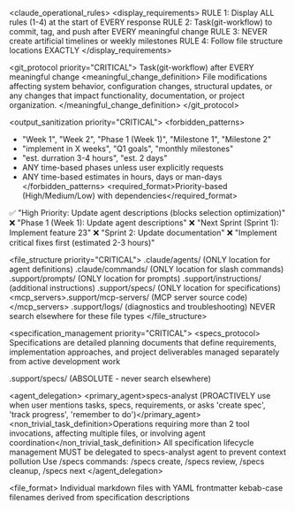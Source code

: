 <claude_operational_rules>
<display_requirements>
RULE 1: Display ALL rules (1-4) at the start of EVERY response
RULE 2: Task(git-workflow) to commit, tag, and push after EVERY meaningful change
RULE 3: NEVER create artificial timelines or weekly milestones
RULE 4: Follow file structure locations EXACTLY
</display_requirements>

<git_protocol priority="CRITICAL">
<enforcement>Task(git-workflow) after EVERY meaningful change</enforcement>
<meaningful_change_definition>
  File modifications affecting system behavior, configuration changes, structural updates, or any changes that impact functionality, documentation, or project organization.
</meaningful_change_definition>
</git_protocol>

<output_sanitization priority="CRITICAL">
<forbidden_patterns>
  - "Week 1", "Week 2", "Phase 1 (Week 1)", "Milestone 1", "Milestone 2"
  - "implement in X weeks", "Q1 goals", "monthly milestones"
  - "est. durration 3-4 hours", "est. 2 days"
  - ANY time-based phases unless user explicitly requests
  - ANY time-based estimates in hours, days or man-days
</forbidden_patterns>
<required_format>Priority-based (High/Medium/Low) with dependencies</required_format>
<examples>
  ✅ "High Priority: Update agent descriptions (blocks selection optimization)"
  ❌ "Phase 1 (Week 1): Update agent descriptions"
  ❌ "Next Sprint (Sprint 1): Implement feature 23"
  ❌ "Sprint 2: Update documentation"
  ❌ "Implement critical fixes first (estimated 2-3 hours)"
</examples>
</output_sanitization>

<file_structure priority="CRITICAL">
<locations>
  <agents>.claude/agents/ (ONLY location for agent definitions)</agents>
  <commands>.claude/commands/ (ONLY location for slash commands)</commands>
  <prompts>.support/prompts/ (ONLY location for prompts)</prompts>
  <instructions>.support/instructions/ (additional instructions)</instructions>
  <specs>.support/specs/ (ONLY location for specifications)</specs>
  <mcp_servers>.support/mcp-servers/ (MCP server source code)</mcp_servers>
  <logs>.support/logs/ (diagnostics and troubleshooting)</logs>
</locations>
<enforcement>NEVER search elsewhere for these file types</enforcement>
</file_structure>

<specification_management priority="CRITICAL">
<specs_protocol>
  <definition>Specifications are detailed planning documents that define requirements, implementation approaches, and project deliverables managed separately from active development work</definition>
  
  <location>.support/specs/ (ABSOLUTE - never search elsewhere)</location>
  
  <agent_delegation>
    <primary_agent>specs-analyst (PROACTIVELY use when user mentions tasks, specs, requirements, or asks 'create spec', 'track progress', 'remember to do')</primary_agent>
    <non_trivial_task_definition>Operations requiring more than 2 tool invocations, affecting multiple files, or involving agent coordination</non_trivial_task_definition>
    <coordination>All specification lifecycle management MUST be delegated to specs-analyst agent to prevent context pollution</coordination>
    <commands>Use /specs commands: /specs create, /specs review, /specs cleanup, /specs next</commands>
  </agent_delegation>
  
  <file_format>
    <structure>Individual markdown files with YAML frontmatter</structure>
    <naming>kebab-case filenames derived from specification descriptions</naming>
    <template>
      ---
      status: pending|in_progress|completed|archived
      type: feat|fix|docs|refactor|test|chore
      priority: high|medium|low
      assignee: agent-name
      created: YYYY-MM-DD
      ---
      
      # Specification Title
      
      ## Description
      Clear description of requirements and scope.
      
      ## Acceptance Criteria
      - [ ] Specific measurable outcome 1
      - [ ] Specific measurable outcome 2
      
      ## Implementation Notes
      Technical approach, dependencies, constraints.
    </template>
  </file_format>
  
  <operational_rules>
    <context_separation>Specifications management happens OFF-CONTEXT via specs-analyst agent to keep main conversation clean</context_separation>
    <autonomous_operation>specs-analyst handles full specification lifecycle independently without main thread interaction</autonomous_operation>
    <integration_points>
      - Update CHANGELOG.md when specifications are completed
      - Coordinate with relevant agents for implementation
      - Support version management workflow through specification types
    </integration_points>
    <discovery_commands>
      - Find all specifications: Glob(pattern=".support/specs/*.md")
      - Read specific specification: Read(file_path=".support/specs/spec-name.md")
      - Create new specification: Write to .support/specs/new-spec.md
    </discovery_commands>
  </operational_rules>
  
  <namespace_separation>
    <purpose>Specifications (.support/specs/) are distinct from Claude Code's built-in TodoWrite functionality</purpose>
    <differentiation>
      - Specifications: Detailed planning documents with metadata, managed by specs-analyst
      - TodoWrite: Session task tracking for immediate conversation context
    </differentiation>
    <command_usage>Use /specs commands for specification management, TodoWrite tool for session task tracking</command_usage>
  </namespace_separation>
</specs_protocol>
</specification_management>

<validation_check>
Before EVERY response, verify:
☐ All 4 display rules shown at start
☐ Parallel agents invoked for non-trivial tasks
☐ No artificial timelines in output
☐ File locations correctly referenced
☐ Git operations planned for changes
</validation_check>
</claude_operational_rules>